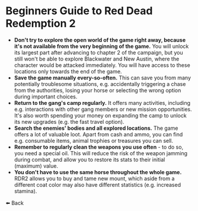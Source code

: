 # Beginners Guide to Red Dead Redemption 2

- **Don't try to explore the open world of the game right away, because it's not available from the very beginning of the game.** You will unlock its largest part after advancing to chapter 2 of the campaign, but you still won't be able to explore Blackwater and New Austin, where the character would be attacked immediately. You will have access to these locations only towards the end of the game.
- **Save the game manually every-so-often.** This can save you from many potentially troublesome situations, e.g. accidentally triggering a chase from the authorities, losing your horse or selecting the wrong option during important choices.
- **Return to the gang's camp regularly.** It offers many activities, including e.g. interactions with other gang members or new mission opportunities. It's also worth spending your money on expanding the camp to unlock its new upgrades (e.g. the fast travel option).
- **Search the enemies' bodies and all explored locations.** The game offers a lot of valuable loot. Apart from cash and ammo, you can find e.g. consumable items, animal trophies or treasures you can sell.
- **Remember to regularly clean the weapons you use often** - to do so, you need a special oil. This will reduce the risk of the weapon jamming during combat, and allow you to restore its stats to their initial (maximum) value.
- **You don't have to use the same horse throughout the whole game.** RDR2 allows you to buy and tame new mount, which aside from a different coat color may also have different statistics (e.g. increased stamina).

<a onclick="history.back()">⬅️ Back</a>
